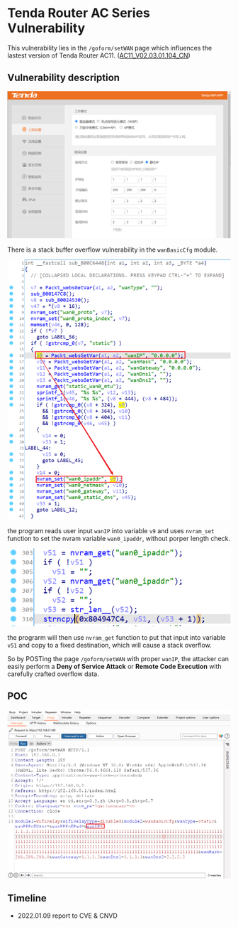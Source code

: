 # Tenda Router AC Series Vulnerability

This vulnerability lies in the `/goform/setWAN` page which influences the lastest version of Tenda Router AC11. ([AC11_V02.03.01.104_CN](https://www.tenda.com.cn/download/detail-3163.html))

## Vulnerability description

![3](3.png)

There is a stack buffer overflow vulnerability in the `wanBasicCfg` module.


![1](1.png)

the program reads user input `wanIP` into variable `v9` and uses `nvram_set` function to set the nvram variable `wan0_ipaddr`, without porper length check. 

![2](2.png)

the prograrm will then use `nvram_get` function to put that input into variable `v51` and copy to a fixed destination, which will cause a stack overflow.

So by POSTing the page `/goform/setWAN` with proper `wanIP`, the attacker can easily perform a **Deny of Service Attack** or **Remote Code Execution** with carefully crafted overflow data.

## POC

![poc](poc.png)

## Timeline

- 2022.01.09 report to CVE & CNVD
